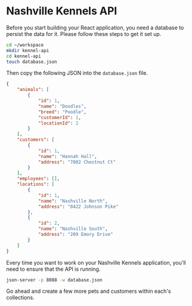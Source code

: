 # Nashville Kennels API

Before you start building your React application, you need a database to persist the data for it. Please follow these steps to get it set up.

```sh
cd ~/workspace
mkdir kennel-api
cd kennel-api
touch database.json
```

Then copy the following JSON into the `database.json` file.

```json
{
    "animals": [
        {
            "id": 1,
            "name": "Doodles",
            "breed": "Poodle",
            "customerId": 1,
            "locationId": 2
        }
    ],
    "customers": [
        {
            "id": 1,
            "name": "Hannah Hall",
            "address": "7002 Chestnut Ct"
        }
    ],
    "employees": [],
    "locations": [
        {
            "id": 1,
            "name": "Nashville North",
            "address": "8422 Johnson Pike"
        },
        {
            "id": 2,
            "name": "Nashville South",
            "address": "209 Emory Drive"
        }
    ]
}
```

Every time you want to work on your Nashville Kennels application, you'll need to ensure that the API is running.

```sh
json-server -p 8088 -w database.json
```

Go ahead and create a few more pets and customers within each's collections.